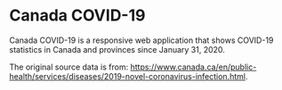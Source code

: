 # Canada COVID-19

Canada COVID-19 is a responsive web application that shows COVID-19 statistics in Canada and provinces since January 31, 2020. 

The original source data is from: https://www.canada.ca/en/public-health/services/diseases/2019-novel-coronavirus-infection.html.
